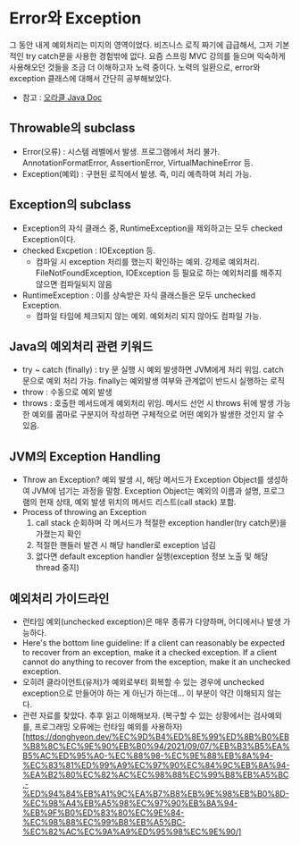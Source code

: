 # Error와 Exception
그 동안 내게 예외처리는 미지의 영역이었다. 비즈니스 로직 짜기에 급급해서, 그저 기본적인 try catch문을 사용한 경험밖에 없다. 요즘 스프링 MVC 강의를 들으며 익숙하게 사용해오던 것들을 조금 더 이해하고자 노력 중이다. 노력의 일환으로, error와 exception 클래스에 대해서 간단히 공부해보았다. 
* 참고 : [오라클 Java Doc](https://docs.oracle.com/javase/tutorial/essential/exceptions/runtime.html)


## Throwable의 subclass
* Error(오류) : 시스템 레벨에서 발생.  프로그램에서 처리 불가. AnnotationFormatError, AssertionError, VirtualMachineError 등.
* Exception(예외) : 구현된 로직에서 발생. 즉, 미리 예측하여 처리 가능. 

## Exception의 subclass
* Exception의 자식 클래스 중, RuntimeException을 제외하고는 모두 checked Exception이다.
* checked Excpetion : IOException 등. 
    * 컴파일 시 exception 처리를 했는지 확인하는 예외. 강제로 예외처리. FileNotFoundException, IOException 등 필요로 하는 예외처리를 해주지 않으면 컴파일되지 않음
* RuntimeException : 이를 상속받은 자식 클래스들은 모두 unchecked Exception. 
    * 컴파일 타임에 체크되지 않는 예외. 예외처리 되지 않아도 컴파일 가능. 


## Java의 예외처리 관련 키워드
* try ~ catch (finally) : try 문 실행 시 예외 발생하면 JVM에게 처리 위임. catch문으로 예외 처리 가능. finally는 예외발생 여부와 관계없이 반드시 실행하는 로직
* throw : 수동으로 예외 발생
* throws : 호출한 메서드에게 예외처리 위임. 메서드 선언 시 throws 뒤에 발생 가능한 예외를 콤마로 구분지어 작성하면 구체적으로 어떤 예외가 발생한 것인지 알 수 있음.

## JVM의 Exception Handling
* Throw an Exception?
    예외 발생 시, 해당 메서드가 Exception Object를 생성하여 JVM에 넘기는 과정을 말함. Exception Object는 예외의 이름과 설명, 프로그램의 현재 상태, 예외 발생 위치의 메서드 리스트(call stack) 포함.
* Process of throwing an Exception
    1) call stack 순회하며 각 메서드가 적절한 exception handler(try catch문)을 가졌는지 확인
    2) 적절한 핸들러 발견 시 해당 handler로 exception 넘김
    3) 없다면 default exception handler 실행(exception 정보 노출 및 해당 thread 중지)

## 예외처리 가이드라인
* 런타임 예외(unchecked exception)은 매우 종류가 다양하며, 어디에서나 발생 가능하다. 
* Here's the bottom line guideline: If a client can reasonably be expected to recover from an exception, make it a checked exception. If a client cannot do anything to recover from the exception, make it an unchecked exception.
* 오히려 클라이언트(유저)가 예외로부터 회복할 수 있는 경우에 unchecked exception으로 만들어야 하는 게 아닌가 하는데... 이 부분이 약간 이해되지 않는다. 
* 관련 자료를 찾았다. 추후 읽고 이해해보자. 
 (복구할 수 있는 상황에서는 검사예외를, 프로그래밍 오류에는 런타임 예외를 사용하자)[https://donghyeon.dev/%EC%9D%B4%ED%8E%99%ED%8B%B0%EB%B8%8C%EC%9E%90%EB%B0%94/2021/09/07/%EB%B3%B5%EA%B5%AC%ED%95%A0-%EC%88%98-%EC%9E%88%EB%8A%94-%EC%83%81%ED%99%A9%EC%97%90%EC%84%9C%EB%8A%94-%EA%B2%80%EC%82%AC%EC%98%88%EC%99%B8%EB%A5%BC,-%ED%94%84%EB%A1%9C%EA%B7%B8%EB%9E%98%EB%B0%8D-%EC%98%A4%EB%A5%98%EC%97%90%EB%8A%94-%EB%9F%B0%ED%83%80%EC%9E%84-%EC%98%88%EC%99%B8%EB%A5%BC-%EC%82%AC%EC%9A%A9%ED%95%98%EC%9E%90/]
